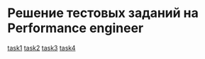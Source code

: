 # Решение тестовых заданий на Performance engineer

[task1][src1]
[task2][src2]
[task3][src3]
[task4][src4]

[src1]: https://github.com/Nikonoffcmi/postgresTest/blob/main/task1.md
[src2]: https://github.com/Nikonoffcmi/postgresTest/blob/main/task2.md
[src3]: https://github.com/Nikonoffcmi/postgresTest/blob/main/task3.md
[src4]: https://github.com/Nikonoffcmi/postgresTest/blob/main/task4.md